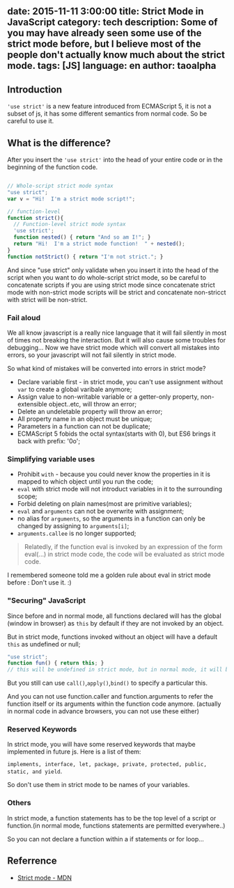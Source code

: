 date: 2015-11-11 3:00:00
title: Strict Mode in JavaScript
category: tech 
description: Some of you may have already seen some use of the strict mode before, but I believe most of the people don't actually know much about the strict mode.
tags: [JS] 
language: en
author: taoalpha
---

## Introduction

`'use strict'` is a new feature introduced from ECMAScript 5, it is not a subset of js, it has some different semantics from normal code. So be careful to use it.

## What is the difference?

After you insert the `'use strict'` into the head of your entire code or in the beginning of the function code.

``` javascript

// Whole-script strict mode syntax
"use strict";
var v = "Hi!  I'm a strict mode script!";

// function-level
function strict(){
  // Function-level strict mode syntax
  'use strict';
  function nested() { return "And so am I!"; }
  return "Hi!  I'm a strict mode function!  " + nested();
}
function notStrict() { return "I'm not strict."; }
```

And since "use strict" only validate when you insert it into the head of the script when you want to do whole-script strict mode, so be careful to concatenate scripts if you are using strict mode since concatenate strict mode with non-strict mode scripts will be strict and concatenate non-stricct with strict will be non-strict.

### Fail aloud

We all know javascript is a really nice language that it will fail silently in most of times not breaking the interaction. But it will also cause some troubles for debugging... Now we have strict mode which will convert all mistakes into errors, so your javascript will not fail silently in strict mode.

So what kind of mistakes will be converted into errors in strict mode?

- Declare variable first - in strict mode, you can't use assignment without `var` to create a global varibale anymore;
- Assign value to non-writable variable or a getter-only property, non-extensible object..etc, will throw an error;
- Delete an undeletable property will throw an error;
- All property name in an object must be unique;
- Parameters in a function can not be duplicate;
- ECMAScript 5 fobids the octal syntax(starts with 0), but ES6 brings it back with prefix: '0o';

### Simplifying variable uses

- Prohibit `with` - because you could never know the properties in it is mapped to which object until you run the code;
- `eval` with strict mode will not introduct variables in it to the surrounding scope;
- Forbid deleting on plain names(most are primitive variables);
- `eval` and `arguments` can not be overwrite with assignment;
- no alias for `arguments`, so the arguments in a function can only be changed by assigning to `arguments[i]`;
- `arguments.callee` is no longer supported;

> Relatedly, if the function eval is invoked by an expression of the form eval(...) in strict mode code, the code will be evaluated as strict mode code.

I remembered someone told me a golden rule about eval in strict mode before : Don't use it. :)

### "Securing" JavaScript

Since before and in normal mode, all functions declared will has the global (window in browser) as `this` by default if they are not invoked by an object.

But in strict mode, functions invoked without an object will have a default `this` as undefined or null;

``` javascript
"use strict";
function fun() { return this; }
// this will be undefined in strict mode, but in normal mode, it will be the global this
```

But you still can use `call()`,`apply()`,`bind()` to specify a particular this.


And you can not use function.caller and function.arguments to refer the function itself or its arguments within the function code anymore. (actually in normal code in advance browsers, you can not use these either)

### Reserved Keywords

In strict mode, you will have some reserved keywords that maybe implemented in future js. Here is a list of them:

`implements, interface, let, package, private, protected, public, static, and yield`.

So don't use them in strict mode to be names of your variables.


### Others

In strict mode, a function statements has to be the top level of a script or function.(in normal mode, functions statements are permitted everywhere..)

So you can not declare a function within a if statements or for loop...


## Referrence

- [Strict mode - MDN](https://developer.mozilla.org/en-US/docs/Web/JavaScript/Reference/Strict_mode)
